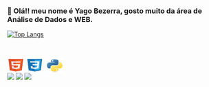 ### 👋 Olá!! meu nome é Yago Bezerra, gosto muito da área de Análise de Dados e WEB.

[![Top Langs](https://github-readme-stats.vercel.app/api/top-langs/?username=yagoblw&layout=compact&theme=dark)](https://github.com/anuraghazra/github-readme-stats)

##

<div style="display: inline_block"><br>
  <img align="center" alt="YAGO-HTML" height="30" width="40" src="https://raw.githubusercontent.com/devicons/devicon/master/icons/html5/html5-original.svg">
  <img align="center" alt="YAGO-CSS" height="30" width="40" src="https://raw.githubusercontent.com/devicons/devicon/master/icons/css3/css3-original.svg">
  <img align="center" alt="Yago-Python" height="35" width="45" src="https://raw.githubusercontent.com/devicons/devicon/master/icons/python/python-original.svg">
</div>
          
<div>
  <a href="https://www.instagram.com/yagobw_/" target="_blank"><img src="https://img.shields.io/badge/-Instagram-%23E4405F?style=for-the-badge&logo=instagram&logoColor=white" target="_blank"></a>
  <a href = "mailto:yagobezerra068@gmail.com"><img src="https://img.shields.io/badge/Gmail-D14836?style=for-the-badge&logo=gmail&logoColor=white" target="_blank"></a>
  <a href="https://www.linkedin.com/in/yago-bezerra-577826264/" target="_blank"><img src="https://img.shields.io/badge/-LinkedIn-%230077B5?style=for-the-badge&logo=linkedin&logoColor=white" target="_blank"></a>  
  
</div>
